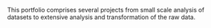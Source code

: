 This portfolio comprises several projects from small scale analysis of datasets to extensive analysis and transformation of the raw data.  
